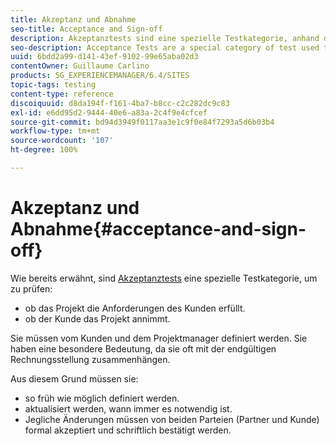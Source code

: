 ```yaml
---
title: Akzeptanz und Abnahme
seo-title: Acceptance and Sign-off
description: Akzeptanztests sind eine spezielle Testkategorie, anhand derer überprüft werden soll, dass das Projekt die Anforderungen des Kunden erfüllt und der Kunde das Projekt annimmt.
seo-description: Acceptance Tests are a special category of test used to verify that the project fulfils the customer's requirements and that the customer accepts the project
uuid: 6bdd2a99-d141-43ef-9102-99e65aba02d3
contentOwner: Guillaume Carlino
products: SG_EXPERIENCEMANAGER/6.4/SITES
topic-tags: testing
content-type: reference
discoiquuid: d8da194f-f161-4ba7-b8cc-c2c282dc9c83
exl-id: e6dd95d2-9444-40e6-a83a-2c4f9e4cfcef
source-git-commit: bd94d3949f0117aa3e1c9f0e84f7293a5d6b03b4
workflow-type: tm+mt
source-wordcount: '107'
ht-degree: 100%

---
```


# Akzeptanz und Abnahme{#acceptance-and-sign-off}

Wie bereits erwähnt, sind [Akzeptanztests](/help/sites-developing/planning.md) eine spezielle Testkategorie, um zu prüfen:

* ob das Projekt die Anforderungen des Kunden erfüllt.
* ob der Kunde das Projekt annimmt.

Sie müssen vom Kunden und dem Projektmanager definiert werden. Sie haben eine besondere Bedeutung, da sie oft mit der endgültigen Rechnungsstellung zusammenhängen.

Aus diesem Grund müssen sie:

* so früh wie möglich definiert werden.
* aktualisiert werden, wann immer es notwendig ist.
* Jegliche Änderungen müssen von beiden Parteien (Partner und Kunde) formal akzeptiert und schriftlich bestätigt werden.
